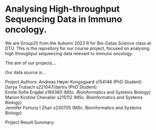 # Analysing High-throughput Sequencing Data in Immuno oncology.
We are Group25 from the Autumn 2023 R for Bio-Datas Science class at DTU. This is the repository for our course project, focused on analysing high throughput sequencing data relevant to immuno oncology. 

The aim of our projects...

Our data source is...

Project Authors:
Andreas Høyer Kongsgaard s154146 (PhD Student)\
Darya Trubach s221047/dartru (PhD Student)\
Emilie Sofie Engdal s194360 (MSc. Bioinformatics and Systems Biology)\
Manon Kirstine Chevalier s215112 (MSc. Bioinformatics and Systems Biology)\
Jennifer Fortuny I Zhan s230705 (MSc. Bioinformatics and Systems Biology)

Project Result Summary:
